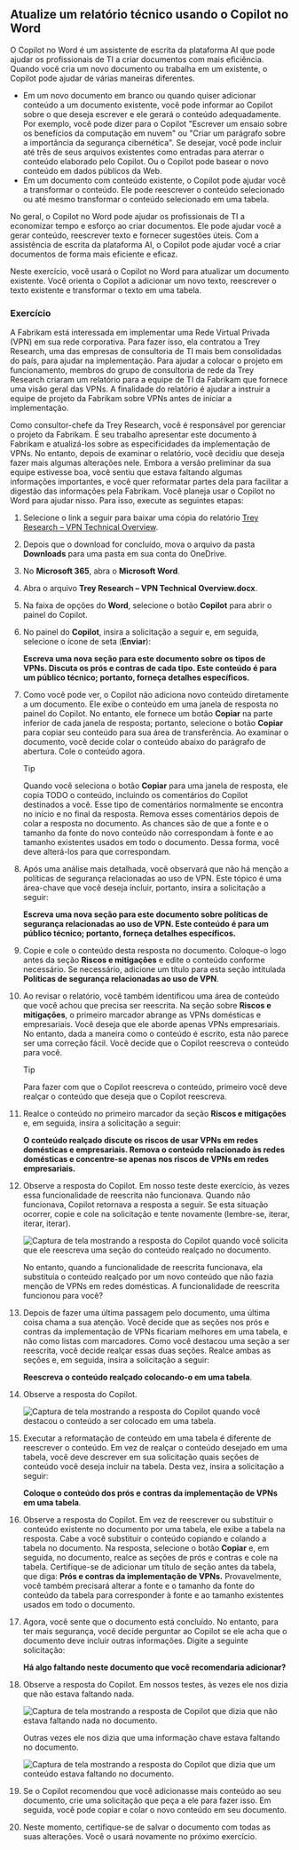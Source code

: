 
Atualize um relatório técnico usando o Copilot no Word
---
O Copilot no Word é um assistente de escrita da plataforma AI que pode ajudar os profissionais de TI a criar documentos com mais eficiência. Quando você cria um novo documento ou trabalha em um existente, o Copilot pode ajudar de várias maneiras diferentes.

 -  Em um novo documento em branco ou quando quiser adicionar conteúdo a um documento existente, você pode informar ao Copilot sobre o que deseja escrever e ele gerará o conteúdo adequadamente. Por exemplo, você pode dizer para o Copilot "Escrever um ensaio sobre os benefícios da computação em nuvem" ou "Criar um parágrafo sobre a importância da segurança cibernética". Se desejar, você pode incluir até três de seus arquivos existentes como entradas para aterrar o conteúdo elaborado pelo Copilot. Ou o Copilot pode basear o novo conteúdo em dados públicos da Web.
 -  Em um documento com conteúdo existente, o Copilot pode ajudar você a transformar o conteúdo. Ele pode reescrever o conteúdo selecionado ou até mesmo transformar o conteúdo selecionado em uma tabela.

No geral, o Copilot no Word pode ajudar os profissionais de TI a economizar tempo e esforço ao criar documentos. Ele pode ajudar você a gerar conteúdo, reescrever texto e fornecer sugestões úteis. Com a assistência de escrita da plataforma AI, o Copilot pode ajudar você a criar documentos de forma mais eficiente e eficaz.

Neste exercício, você usará o Copilot no Word para atualizar um documento existente. Você orienta o Copilot a adicionar um novo texto, reescrever o texto existente e transformar o texto em uma tabela.

### Exercício

A Fabrikam está interessada em implementar uma Rede Virtual Privada (VPN) em sua rede corporativa. Para fazer isso, ela contratou a Trey Research, uma das empresas de consultoria de TI mais bem consolidadas do país, para ajudar na implementação. Para ajudar a colocar o projeto em funcionamento, membros do grupo de consultoria de rede da Trey Research criaram um relatório para a equipe de TI da Fabrikam que fornece uma visão geral das VPNs. A finalidade do relatório é ajudar a instruir a equipe de projeto da Fabrikam sobre VPNs antes de iniciar a implementação.

Como consultor-chefe da Trey Research, você é responsável por gerenciar o projeto da Fabrikam. É seu trabalho apresentar este documento à Fabrikam e atualizá-los sobre as especificidades da implementação de VPNs. No entanto, depois de examinar o relatório, você decidiu que deseja fazer mais algumas alterações nele. Embora a versão preliminar da sua equipe estivesse boa, você sentiu que estava faltando algumas informações importantes, e você quer reformatar partes dela para facilitar a digestão das informações pela Fabrikam. Você planeja usar o Copilot no Word para ajudar nisso. Para isso, execute as seguintes etapas:

1.  Selecione o link a seguir para baixar uma cópia do relatório [Trey Research – VPN Technical Overview](https://edxinteractivepage.blob.core.windows.net/ms-4004/Trey%20Research%20-%20VPN%20Technical%20Overview.docx).
2.  Depois que o download for concluído, mova o arquivo da pasta **Downloads** para uma pasta em sua conta do OneDrive.
3.  No **Microsoft 365**, abra o **Microsoft Word**.
4.  Abra o arquivo **Trey Research – VPN Technical Overview.docx**.
5.  Na faixa de opções do **Word**, selecione o botão **Copilot** para abrir o painel do Copilot.
6.  No painel do **Copilot**, insira a solicitação a seguir e, em seguida, selecione o ícone de seta (**Enviar**):
    
    **Escreva uma nova seção para este documento sobre os tipos de VPNs. Discuta os prós e contras de cada tipo. Este conteúdo é para um público técnico; portanto, forneça detalhes específicos.**
7.  Como você pode ver, o Copilot não adiciona novo conteúdo diretamente a um documento. Ele exibe o conteúdo em uma janela de resposta no painel do Copilot. No entanto, ele fornece um botão **Copiar** na parte inferior de cada janela de resposta; portanto, selecione o botão **Copiar** para copiar seu conteúdo para sua área de transferência. Ao examinar o documento, você decide colar o conteúdo abaixo do parágrafo de abertura. Cole o conteúdo agora.
    
    > [!TIP]
    > Quando você seleciona o botão **Copiar** para uma janela de resposta, ele copia TODO o conteúdo, incluindo os comentários do Copilot destinados a você. Esse tipo de comentários normalmente se encontra no início e no final da resposta. Remova esses comentários depois de colar a resposta no documento. As chances são de que a fonte e o tamanho da fonte do novo conteúdo não correspondam à fonte e ao tamanho existentes usados em todo o documento. Dessa forma, você deve alterá-los para que correspondam.

8.  Após uma análise mais detalhada, você observará que não há menção a políticas de segurança relacionadas ao uso de VPN. Este tópico é uma área-chave que você deseja incluir, portanto, insira a solicitação a seguir:
    
    **Escreva uma nova seção para este documento sobre políticas de segurança relacionadas ao uso de VPN. Este conteúdo é para um público técnico; portanto, forneça detalhes específicos.**
9.  Copie e cole o conteúdo desta resposta no documento. Coloque-o logo antes da seção **Riscos e mitigações** e edite o conteúdo conforme necessário. Se necessário, adicione um título para esta seção intitulada **Políticas de segurança relacionadas ao uso de VPN**.
10. Ao revisar o relatório, você também identificou uma área de conteúdo que você achou que precisa ser reescrita. Na seção sobre **Riscos e mitigações**, o primeiro marcador abrange as VPNs domésticas e empresariais. Você deseja que ele aborde apenas VPNs empresariais. No entanto, dada a maneira como o conteúdo é escrito, esta não parece ser uma correção fácil. Você decide que o Copilot reescreva o conteúdo para você.
    
    > [!TIP]
    > Para fazer com que o Copilot reescreva o conteúdo, primeiro você deve realçar o conteúdo que deseja que o Copilot reescreva.
    
11. Realce o conteúdo no primeiro marcador da seção **Riscos e mitigações** e, em seguida, insira a solicitação a seguir:
    
    **O conteúdo realçado discute os riscos de usar VPNs em redes domésticas e empresariais. Remova o conteúdo relacionado às redes domésticas e concentre-se apenas nos riscos de VPNs em redes empresariais.** 
12. Observe a resposta do Copilot. Em nosso teste deste exercício, às vezes essa funcionalidade de reescrita não funcionava. Quando não funcionava, Copilot retornava a resposta a seguir. Se esta situação ocorrer, copie e cole na solicitação e tente novamente (lembre-se, iterar, iterar, iterar).

    ![Captura de tela mostrando a resposta do Copilot quando você solicita que ele reescreva uma seção do conteúdo realçado no documento.](../media/copilot-word-rewrite-message-6814b109.png)
    
    
    No entanto, quando a funcionalidade de reescrita funcionava, ela substituía o conteúdo realçado por um novo conteúdo que não fazia menção de VPNs em redes domésticas. A funcionalidade de reescrita funcionou para você?
14. Depois de fazer uma última passagem pelo documento, uma última coisa chama a sua atenção. Você decide que as seções nos prós e contras da implementação de VPNs ficariam melhores em uma tabela, e não como listas com marcadores. Como você destacou uma seção a ser reescrita, você decide realçar essas duas seções. Realce ambas as seções e, em seguida, insira a solicitação a seguir:
    
    **Reescreva o conteúdo realçado colocando-o em uma tabela**.
15. Observe a resposta do Copilot.

    ![Captura de tela mostrando a resposta do Copilot quando você destacou o conteúdo a ser colocado em uma tabela.](../media/copilot-word-table-message-04366b21.png)
    
16. Executar a reformatação de conteúdo em uma tabela é diferente de reescrever o conteúdo. Em vez de realçar o conteúdo desejado em uma tabela, você deve descrever em sua solicitação quais seções de conteúdo você deseja incluir na tabela. Desta vez, insira a solicitação a seguir:
    
    **Coloque o conteúdo dos prós e contras da implementação de VPNs em uma tabela**.
17. Observe a resposta do Copilot. Em vez de reescrever ou substituir o conteúdo existente no documento por uma tabela, ele exibe a tabela na resposta. Cabe a você substituir o conteúdo copiando e colando a tabela no documento. Na resposta, selecione o botão **Copiar** e, em seguida, no documento, realce as seções de prós e contras e cole na tabela. Certifique-se de adicionar um título de seção antes da tabela, que diga: **Prós e contras da implementação de VPNs.** Provavelmente, você também precisará alterar a fonte e o tamanho da fonte do conteúdo da tabela para corresponder à fonte e ao tamanho existentes usados em todo o documento.
18. Agora, você sente que o documento está concluído. No entanto, para ter mais segurança, você decide perguntar ao Copilot se ele acha que o documento deve incluir outras informações. Digite a seguinte solicitação:
    
    **Há algo faltando neste documento que você recomendaria adicionar?**
19. Observe a resposta do Copilot. Em nossos testes, às vezes ele nos dizia que não estava faltando nada.

    ![Captura de tela mostrando a resposta de Copilot que dizia que não estava faltando nada no documento.](../media/copilot-word-missing-message-c39cf0e6.png)
    
    
    Outras vezes ele nos dizia que uma informação chave estava faltando no documento.
    
    ![Captura de tela mostrando a resposta do Copilot que dizia que um conteúdo estava faltando no documento.](../media/copilot-word-add-more-message-f0e586c3.png)
    
19. Se o Copilot recomendou que você adicionasse mais conteúdo ao seu documento, crie uma solicitação que peça a ele para fazer isso. Em seguida, você pode copiar e colar o novo conteúdo em seu documento.
20. Neste momento, certifique-se de salvar o documento com todas as suas alterações. Você o usará novamente no próximo exercício.
